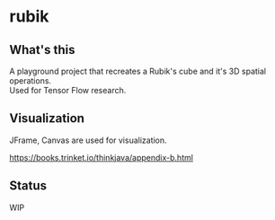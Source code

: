 # rubik
## What's this
A playground project that recreates a Rubik's cube and it's 3D spatial operations.  
Used for Tensor Flow research.

## Visualization
JFrame, Canvas are used for visualization.

https://books.trinket.io/thinkjava/appendix-b.html

## Status
WIP